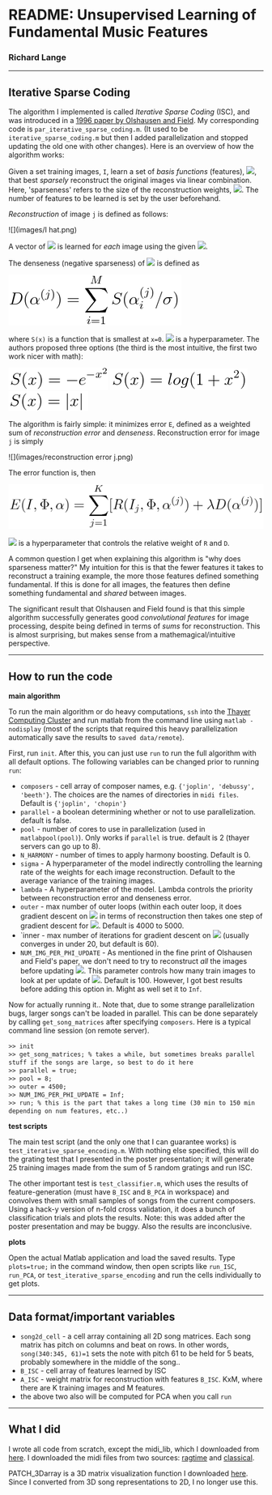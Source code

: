 <link href="style.css" rel="stylesheet"></link>

<div class='center-wrapper'>
<h1>README: Unsupervised Learning of Fundamental Music Features</h1>
<h3>Richard Lange</h3>
</div>

---

Iterative Sparse Coding
----

The algorithm I implemented is called _Iterative Sparse Coding_ (ISC), and was introduced in a [1996 paper by Olshausen and Field][olshausen]. My corresponding code is `par_iterative_sparse_coding.m`. (It used to be `iterative_sparse_coding.m` but then I added parallelization and stopped updating the old one with other changes). Here is an overview of how the algorithm works:

Given a set training images, `I`, learn a set of _basis functions_ (features), ![][phi],  that best _sparsely_ reconstruct the original images via linear combination. Here, 'sparseness' refers to the size of the reconstruction weights, ![][alpha]. The number of features to be learned is set by the user beforehand.

_Reconstruction_ of image `j` is defined as follows:

![](images/I hat.png)

A vector of ![][alpha] is learned for *each* image using the given ![][phi].

The denseness (negative sparseness) of ![][alpha] is defined as 

![](images/dense.png)

where `S(x)` is a function that is smallest at `x=0`. ![][sigma] is a hyperparameter. The authors proposed three options (the third is the most intuitive, the first two work nicer with math):

![](images/S0.png) ![](images/S1.png) ![](images/S2.png)

The algorithm is fairly simple: it minimizes error `E`, defined as a weighted sum of _reconstruction error_ and _denseness_. Reconstruction error for image `j` is simply

![](images/reconstruction error j.png)

The error function is, then

![](images/E_toplevel_sumj.png)

![][lambda] is a hyperparameter that controls the relative weight of `R` and `D`.


A common question I get when explaining this algorithm is "why does sparseness matter?" My intuition for this is that the fewer features it takes to reconstruct a training example, the more those features defined something fundamental. If this is done for all images, the features then define something fundamental and *shared* between images.

The significant result that Olshausen and Field found is that this simple algorithm successfully generates good _convolutional features_ for image processing, despite being defined in terms of _sums_ for reconstruction. This is almost surprising, but makes sense from a mathemagical/intuitive perspective.

---

How to run the code
---

__main algorithm__

To run the main algorithm or do heavy computations, `ssh` into the [Thayer Computing Cluster](https://wiki.thayer.dartmouth.edu/display/computing/Linux+Services) and run matlab from the command line using `matlab -nodisplay` (most of the scripts that required this heavy parallelization automatically save the results to `saved data/remote`).

First, run `init`. After this, you can just use `run` to run the full algorithm with all default options. The following variables can be changed prior to running `run`:

* `composers` - cell array of composer names, e.g. `{'joplin', 'debussy', 'beeth'}`. The choices are the names of directories in `midi files`. Default is `{'joplin', 'chopin'}`
* `parallel` - a boolean determining whether or not to use parallelization. default is false.
* `pool` - number of cores to use in parallelization (used in `matlabpool(pool)`). Only works if `parallel` is true. default is 2 (thayer servers can go up to 8).
* `N_HARMONY` - number of times to apply harmony boosting. Default is 0.
* `sigma` - A hyperparameter of the model indirectly controlling the learning rate of the weights for each image reconstruction. Default to the average variance of the training images.
* `lambda` - A hyperparameter of the model. Lambda controls the priority between reconstruction error and denseness error.
* `outer` - max number of outer loops (within each outer loop, it does gradient descent on ![][alpha] in terms of reconstruction then takes one step of gradient descent for ![][phi]. Default is 4000 to 5000.
* `inner - max number of iterations for gradient descent on ![][alpha] (usually converges in under 20, but default is 60).
* `NUM_IMG_PER_PHI_UPDATE` - As mentioned in the fine print of Olshausen and Field's paper, we don't need to try to reconstruct *all* the images before updating ![][phi]. This parameter controls how many train images to look at per update of ![][phi]. Default is 100. However, I got best results before adding this option in. Might as well set it to `Inf`.

Now for actually running it.. Note that, due to some strange parallelization bugs, larger songs can't be loaded in parallel. This can be done separately by calling `get_song_matrices` after specifying `composers`. Here is a typical command line session (on remote server). 

    >> init
    >> get_song_matrices; % takes a while, but sometimes breaks parallel stuff if the songs are large, so best to do it here
    >> parallel = true;
    >> pool = 8;
    >> outer = 4500;
    >> NUM_IMG_PER_PHI_UPDATE = Inf;
    >> run; % this is the part that takes a long time (30 min to 150 min depending on num features, etc..)

__test scripts__

The main test script (and the only one that I can guarantee works) is `test_iterative_sparse_encoding.m`. With nothing else specified, this will do the grating test that I presented in the poster presentation; it will generate 25 training images made from the sum of 5 random gratings and run ISC.

The other important test is `test_classifier.m`, which uses the results of feature-generation (must have `B_ISC` and `B_PCA` in workspace) and convolves them with small samples of songs from the current composers. Using a hack-y version of n-fold cross validation, it does a bunch of classification trials and plots the results. Note: this was added after the poster presentation and may be buggy. Also the results are inconclusive.

__plots__

Open the actual Matlab application and load the saved results. Type `plots=true;` in the command window, then open scripts like `run_ISC`, `run_PCA`, or `test_iterative_sparse_encoding` and run the cells individually to get plots.

---

Data format/important variables
---

* `song2d_cell` - a cell array containing all 2D song matrices. Each song matrix has pitch on columns and beat on rows. In other words, `song(340:345, 61)=1` sets the note with pitch 61 to be held for 5 beats, probably somewhere in the middle of the song..
* `B_ISC` - cell array of features learned by ISC
* `A_ISC` - weight matrix for reconstruction with features `B_ISC`. KxM, where there are K training images and M features.
* the above two also will be computed for PCA when you call `run`

---

What I did
----

I wrote all code from scratch, except the midi_lib, which I downloaded from [here](https://www.jyu.fi/hum/laitokset/musiikki/en/research/coe/materials/miditoolbox/). I downloaded the midi files from two sources: [ragtime](http://www.trachtman.org/ragtime/) and [classical](http://www.piano-midi.de/midi_files.htm).

PATCH_3Darray is a 3D matrix visualization function I downloaded [here](http://www.mathworks.com/matlabcentral/fileexchange/28497-plot-a-3d-array-using-patch). Since I converted from 3D song representations to 2D, I no longer use this.


[alpha]: images/alpha.png
[phi]: images/phi.png
[lambda]: images/lambda.png
[sigma]: images/sigma.png

[olshausen]: http://www.nature.com/nature/journal/v381/n6583/abs/381607a0.html